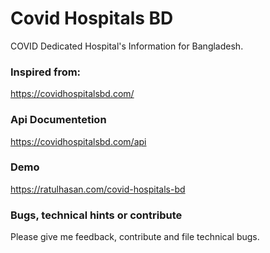 # Covid Hospitals BD
COVID Dedicated Hospital's Information for Bangladesh.

### Inspired from:
https://covidhospitalsbd.com/

### Api Documentetion
https://covidhospitalsbd.com/api

### Demo
https://ratulhasan.com/covid-hospitals-bd

### Bugs, technical hints or contribute
Please give me feedback, contribute and file technical bugs.
